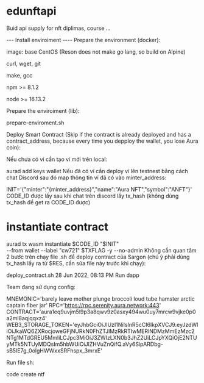 # edunftapi
Buid api supply for nft diplimas, course ...

--- Install enviroiment ----
Prepare the environment (docker):

image: base CentOS (Reson does not make go lang, so build on Alpine)

curl, wget, git

make, gcc

npm >= 8.1.2

node >= 16.13.2

Prepare the enviroiment (lib): 

prepare-enviroment.sh

Deploy Smart Contract (Skip if the contract is already deployed and has a contract_address, because every time you depploy the wallet, you lose Aura coin):

Nếu chưa có ví cần tạo ví mới trên local: 


aurad add keys wallet
Nếu đã có ví cần deploy ví lên testnest bằng cách chat Discord sau đó map thông tin ví đã có vào minter_address: 


INIT='{"minter":"{minter_address}","name":"Aura NFT","symbol":"ANFT"}'
CODE_ID được lấy sau khi chat trên discord lấy tx_hash (không dùng tx_hash để get ra CODE_ID được)


# instantiate contract
aurad tx wasm instantiate $CODE_ID "$INIT" \
    --from wallet --label "cw721" $TXFLAG -y --no-admin
Không cần quan tâm 2 bước trên chạy file .sh để deploy contract của Sargon (chú ý phải dùng tx_hash lấy ra từ $RES, cần sửa file này trước khi chạy):

deploy_contract.sh
28 Jun 2022, 08:13 PM
Run dapp

Team đang sử dụng config:

MNEMONIC='barely leave mother plunge broccoli loud tube hamster arctic captain fiber jar'
RPC='https://rpc.serenity.aura.network:443'
CONTRACT='aura1eq9uvjm5l9p3a8qwv9z0asxy494wu0uy7mrcw9vjke0p0a2ml8aqjqqxz4'
WEB3_STORAGE_TOKEN='eyJhbGciOiJIUzI1NiIsInR5cCI6IkpXVCJ9.eyJzdWIiOiJkaWQ6ZXRocjoweGFjNURkN0FhZTJlMzRkRTIwMERlNDMzMmEzMzc2NTg1MTdGREU5MmIiLCJpc3MiOiJ3ZWIzLXN0b3JhZ2UiLCJpYXQiOjE2NTUyMTk5NTUyMDQsIm5hbWUiOiJlZHVuZnQifQ.aVy6SipARDbg-sB5IE7g_0olgHWWxxSRFhspx_3mrxE'

Run file sh:


code create ntf
